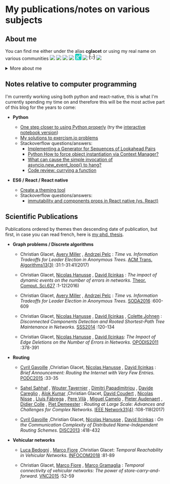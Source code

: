# My publications/notes on various subjects

## About me 

You can find me either under the alias **cglacet** or using my real name on various communities
[<img src="images/github.ico" height="20"  />][cglacet@github]
[<img src="images/stackoverflow.ico" height="20" />][cglacet@stackoverflow]
[<img src="images/dblp.ico" height="20"  />][cglacet@dblp]
[<img src="images/scholar.ico" height="20"  />][cglacet@scholar]
[<img src="images/research_gate.png" height="20"  />][cglacet@research_gate]
[<img src="images/pypi.ico" height="20"  />][cglacet@pypi]
[<img src="images/exercism.io.png" height="20" />][cglacet@exercism.io]
[<img src="images/linkedin.ico" height="20"  />][cglacet@linkedin]

<details>
 <summary>More about me</summary>
 
I'm a former phd. student at [LaBRI][labri], I used to work on distributed graph problems (mostly routing schemes). And I'm currently working at [Kune][kune].

 * Most important journals/conferences I published to: **SODA**, **PODC**, **INFOCOM**, **TALG**, **DISC**.
 * I have an **Erdos number of 3** via Avery Miller -> Jeffrey Shallit ([find your distance][erdos number]).
 <!--* I have a **Bacon number of 4** via Benjamin Daniel -> Manuel Ferrara -> Bill Bailey -->
 * The slides I made for my last presentation [*Time vs. Information Tradeoffs for Leader Election in Anonymous Trees.*](research/keynotes/Election_anonymous_trees.pdf)
 * My favorites computer science related **topics** are
    * discrete mathematics/algorithms,
    * computational complexity,
    * design patterns and programming paradigms,
    * and of course puzzle and riddles of any kind... yes this is related to computer science :D
 * My favorite github repository: [pytudes][pytudes] by [Peter Norvig][norvig]
 * My favorite riddle so far is the [100 Prisoners and A light Bulb][100 prisoners] 
 * My favorite programming language is Python
</details>

## Notes relative to computer programming

I'm currently working using both python and react-native, this is what I'm currently spending my time on and therefore this will be the most active part of this blog for the years to come:

* **Python**
  * [One step closer to using Python properly](python#one-step-closer-to-using-python-properly) (try the [interactive notebook version][interactive])
  * [My solutions to exercism.io problems](https://github.com/cglacet/exercism-python#exercism-python)
  * Stackoverflow questions/answers: 
    * [Implementing a Generator for Sequences of Lookahead Pairs][stackoverflow python zip_longest]
    * [Python How to force object instantiation via Context Manager?][stackoverflow python context manager]
    * [What can cause the simple invocation of asyncio.new_event_loop() to hang?][stackoverflow python synchronize]
    * [Code review: currying a function][codereview python currying]

* **ES6 / React / React native**
  * [Create a theming tool](react-native/theme-provider/create_a_theming_tool.md#-create-a-theming-tools-for-react-native)
  * Stackoverflow questions/answers: 
    * [immutability and components props in React native (vs. React)][stackoverflow react props]

## Scientific Publications

Publications ordered by themes then descending date of publication, but first, in case you can read french, here is [my phd. thesis](https://tel.archives-ouvertes.fr/tel-00951393/document).

* **Graph problems / Discrete algorithms**

  * Christian Glacet, [Avery Miller](https://dblp.uni-trier.de/pers/hd/m/Miller:Avery) , [Andrzej Pelc](https://dblp.uni-trier.de/pers/hd/p/Pelc:Andrzej) : *Time vs. Information Tradeoffs for Leader Election in Anonymous Trees.* [ACM Trans. Algorithms13(3)](https://dblp.uni-trier.de/db/journals/talg/talg13.html#GlacetMP17) :31:1-31:41(2017)
  
  * Christian Glacet, [Nicolas Hanusse](https://dblp.uni-trier.de/pers/hd/h/Hanusse:Nicolas) , [David Ilcinkas](https://dblp.uni-trier.de/pers/hd/i/Ilcinkas:David) :
*The impact of dynamic events on the number of errors in networks.* [Theor. Comput. Sci.627](https://dblp.uni-trier.de/db/journals/tcs/tcs627.html#GlacetHI16) :1-12(2016)

  * Christian Glacet, [Avery Miller](https://dblp.uni-trier.de/pers/hd/m/Miller:Avery) , [Andrzej Pelc](https://dblp.uni-trier.de/pers/hd/p/Pelc:Andrzej) : *Time vs. Information Tradeoffs for Leader Election in Anonymous Trees.* [SODA2016](https://dblp.uni-trier.de/db/conf/soda/soda2016.html#GlacetMP16) :600-609

  * Christian Glacet, [Nicolas Hanusse](https://dblp.uni-trier.de/pers/hd/h/Hanusse:Nicolas) , [David Ilcinkas](https://dblp.uni-trier.de/pers/hd/i/Ilcinkas:David) , [Colette Johnen](https://dblp.uni-trier.de/pers/hd/j/Johnen:Colette) : *Disconnected Components Detection and Rooted Shortest-Path Tree Maintenance in Networks.* [SSS2014](https://dblp.uni-trier.de/db/conf/sss/sss2014.html#ChristianNDC14) :120-134

  * Christian Glacet, [Nicolas Hanusse](https://dblp.uni-trier.de/pers/hd/h/Hanusse:Nicolas) , [David Ilcinkas](https://dblp.uni-trier.de/pers/hd/i/Ilcinkas:David): *The Impact of Edge Deletions on the Number of Errors in Networks.* [OPODIS2011](https://dblp.uni-trier.de/db/conf/opodis/opodis2011.html#GlacetHI11) :378-391

* **Routing**

  *  [Cyril Gavoille](https://dblp.uni-trier.de/pers/hd/g/Gavoille:Cyril) ,Christian Glacet, [Nicolas Hanusse](https://dblp.uni-trier.de/pers/hd/h/Hanusse:Nicolas) , [David Ilcinkas](https://dblp.uni-trier.de/pers/hd/i/Ilcinkas:David) : *Brief Announcement: Routing the Internet with Very Few Entries.* [PODC2015](https://dblp.uni-trier.de/db/conf/podc/podc2015.html#GavoilleGHI15) :33-35
  
  *  [Sahel Sahhaf](https://dblp.uni-trier.de/pers/hd/s/Sahhaf:Sahel) , [Wouter Tavernier](https://dblp.uni-trier.de/pers/hd/t/Tavernier:Wouter) , [Dimitri Papadimitriou](https://dblp.uni-trier.de/pers/hd/p/Papadimitriou:Dimitri) , [Davide Careglio](https://dblp.uni-trier.de/pers/hd/c/Careglio:Davide) , [Alok Kumar](https://dblp.uni-trier.de/pers/hd/k/Kumar:Alok) ,Christian Glacet, [David Coudert](https://dblp.uni-trier.de/pers/hd/c/Coudert:David) , [Nicolas Nisse](https://dblp.uni-trier.de/pers/hd/n/Nisse:Nicolas) , [Lluís Fàbrega](https://dblp.uni-trier.de/pers/hd/f/F=agrave=brega:Llu=iacute=s) , [Pere Vilà](https://dblp.uni-trier.de/pers/hd/v/Vil=agrave=:Pere) , [Miguel Camelo](https://dblp.uni-trier.de/pers/hd/c/Camelo:Miguel) , [Pieter Audenaert](https://dblp.uni-trier.de/pers/hd/a/Audenaert:Pieter) , [Didier Colle](https://dblp.uni-trier.de/pers/hd/c/Colle:Didier) , [Piet Demeester](https://dblp.uni-trier.de/pers/hd/d/Demeester:Piet) : *Routing at Large Scale: Advances and Challenges for Complex Networks.* [IEEE Network31(4)](https://dblp.uni-trier.de/db/journals/network/network31.html#SahhafTPCKGCNFV17) :108-118(2017)
  
  * [Cyril Gavoille](https://dblp.uni-trier.de/pers/hd/g/Gavoille:Cyril) ,Christian Glacet, [Nicolas Hanusse](https://dblp.uni-trier.de/pers/hd/h/Hanusse:Nicolas) , [David Ilcinkas](https://dblp.uni-trier.de/pers/hd/i/Ilcinkas:David) : *On the Communication Complexity of Distributed Name-Independent Routing Schemes.* [DISC2013](https://dblp.uni-trier.de/db/conf/wdag/disc2013.html#GavoilleGHI13) :418-432


* **Vehicular networks**

  *  [Luca Bedogni](https://dblp.uni-trier.de/pers/hd/b/Bedogni:Luca) , [Marco Fiore](https://dblp.uni-trier.de/pers/hd/f/Fiore:Marco) ,Christian Glacet: *Temporal Reachability in Vehicular Networks.* [INFOCOM2018](https://dblp.uni-trier.de/db/conf/infocom/infocom2018.html#BedogniFG18) :81-89
  
  * Christian Glacet, [Marco Fiore](https://dblp.uni-trier.de/pers/hd/f/Fiore:Marco) , [Marco Gramaglia](https://dblp.uni-trier.de/pers/hd/g/Gramaglia:Marco) : *Temporal connectivity of vehicular networks: The power of store-carry-and-forward.* [VNC2015](https://dblp.uni-trier.de/db/conf/vnc/vnc2015.html#GlacetFG15) :52-59
  
  
<!---------------LINKS--------------->
[interactive]: https://mybinder.org/v2/gh/cglacet/Blog/master?filepath=python%2Fnotes.ipynb

[cglacet@stackoverflow]: https://stackoverflow.com/users/1720199/cglacet
[cglacet@exercism.io]: https://exercism.io/profiles/cglacet
[cglacet@github]: https://github.com/cglacet
[cglacet@dblp]: https://dblp.uni-trier.de/pers/hd/g/Glacet:Christian
[cglacet@scholar]: https://scholar.google.fr/citations?user=hRsspqQAAAAJ&hl=fr&oi=ao
[cglacet@research_gate]: https://www.researchgate.net/profile/Christian_Glacet
[cglacet@linkedin]: https://www.linkedin.com/in/christian-glacet-7a606bb2/
[cglacet@pypi]: https://pypi.org/user/cglacet/

[labri]: https://www.labri.fr/
[kune]: http://kune.tech/
[erdos number]: https://mathscinet.ams.org/mathscinet/collaborationDistance.html

[pytudes]: https://github.com/norvig/pytudes#pytudes
[norvig]: http://norvig.com/

[100 prisoners]: https://sites.math.washington.edu/~morrow/336_11/papers/yisong.pdf
    
[stackoverflow react props]: https://stackoverflow.com/q/54825692/1720199
[stackoverflow python zip_longest]: https://stackoverflow.com/a/54848488/1720199
[stackoverflow python context manager]: https://stackoverflow.com/a/54514410/1720199
[stackoverflow python synchronize]: https://stackoverflow.com/a/54836393/1720199
[codereview python currying]: https://codereview.stackexchange.com/q/214141/172628
